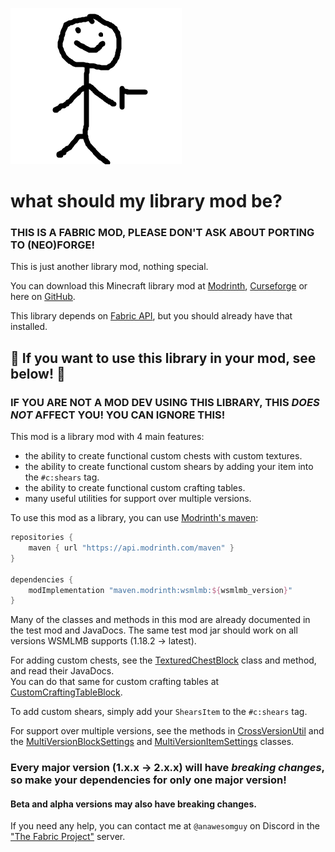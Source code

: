 ![stickman v2.png](src/main/resources/assets/wsmlmb/icon.png)
# what should my library mod be?

### THIS IS A FABRIC MOD, PLEASE DON'T ASK ABOUT PORTING TO (NEO)FORGE!

This is just another library mod, nothing special.

You can download this Minecraft library mod at [Modrinth](https://modrinth.com/mod/wsmlmb), [Curseforge](https://curseforge.com/minecraft/mc-mods/wsmlmb) or here on [GitHub](https://github.com/AnAwesomGuy/wsmlmb).

This library depends on [Fabric API](https://modrinth.com/mod/fabric-api), but you should already have that installed.

## 🔽 If you want to use this library in your mod, see below! 🔽
### IF YOU ARE NOT A MOD DEV USING THIS LIBRARY, THIS ***DOES NOT*** AFFECT YOU! YOU CAN IGNORE THIS!

This mod is a library mod with 4 main features:

 - the ability to create functional custom chests with custom textures.
 - the ability to create functional custom shears by adding your item into the `#c:shears` tag.
 - the ability to create functional custom crafting tables.
 - many useful utilities for support over multiple versions.

To use this mod as a library, you can use [Modrinth's maven](https://docs.modrinth.com/maven):
```groovy
repositories {
    maven { url "https://api.modrinth.com/maven" }
}

dependencies {
    modImplementation "maven.modrinth:wsmlmb:${wsmlmb_version}"
}
```

Many of the classes and methods in this mod are already documented in the test mod and JavaDocs.
The same test mod jar should work on all versions WSMLMB supports (1.18.2 -> latest).

For adding custom chests, see the [TexturedChestBlock](src/main/java/net/anawesomguy/wsmlmb/block/chest/TexturedChestBlock.java) class and method, and read their JavaDocs.<br>
You can do that same for custom crafting tables at [CustomCraftingTableBlock](src/main/java/net/anawesomguy/wsmlmb/block/CustomCraftingTableBlock.java).

To add custom shears, simply add your `ShearsItem` to the `#c:shears` tag.

For support over multiple versions, see the methods in [CrossVersionUtil](src/main/java/net/anawesomguy/wsmlmb/util/CrossVersionUtil.java) and the [MultiVersionBlockSettings](src/main/java/net/anawesomguy/wsmlmb/block/MultiVersionBlockSettings.java) and [MultiVersionItemSettings](src/main/java/net/anawesomguy/wsmlmb/item/MultiVersionItemSettings.java) classes.

### Every major version (1.x.x -> 2.x.x) will have *breaking changes*, so make your dependencies for only one major version!
#### Beta and alpha versions may also have breaking changes.

If you need any help, you can contact me at `@anawesomguy` on Discord in the ["The Fabric Project"](https://discord.gg/v6v4pMv) server.